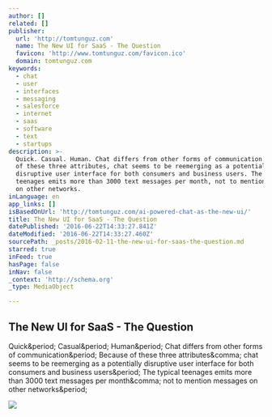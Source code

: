 ```yaml
---
author: []
related: []
publisher:
  url: 'http://tomtunguz.com'
  name: The New UI for SaaS - The Question
  favicon: 'http://www.tomtunguz.com/favicon.ico'
  domain: tomtunguz.com
keywords:
  - chat
  - user
  - interfaces
  - messaging
  - salesforce
  - internet
  - saas
  - software
  - text
  - startups
description: >-
  Quick. Casual. Human. Chat differs from other forms of communication. Because
  of these three attributes, chat seems to be reemerging as a potentially
  disruptive user interface for both consumers and business users. The typical
  teenages emits more than 3000 text messages per month, not to mention messages
  on other networks.
inLanguage: en
app_links: []
isBasedOnUrl: 'http://tomtunguz.com/ai-powered-chat-as-the-new-ui/'
title: The New UI for SaaS - The Question
datePublished: '2016-06-22T14:33:27.841Z'
dateModified: '2016-06-22T14:33:27.460Z'
sourcePath: _posts/2016-02-11-the-new-ui-for-saas-the-question.md
starred: true
inFeed: true
hasPage: false
inNav: false
_context: 'http://schema.org'
_type: MediaObject

---
```

<article style=""><h1>The New UI for SaaS - The Question</h1><p>Quick&amp;period; Casual&amp;period; Human&amp;period; Chat differs from other forms of communication&amp;period; Because of these three attributes&amp;comma; chat seems to be reemerging as a potentially disruptive user interface for both consumers and business users&amp;period; The typical teenages emits more than 3000 text messages per month&amp;comma; not to mention messages on other networks&amp;period;</p><img src="http://www.tomtunguz.com/images/chat_bubbles.jpg" /></article>
